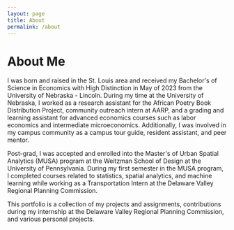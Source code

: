 ```yaml
---
layout: page
title: About
permalink: /about
---
```

# About Me

I was born and raised in the St. Louis area and received my Bachelor's of Science in Economics with High Distinction in May of 2023 from the University of Nebraska - Lincoln. During my time at the University of Nebraska, I worked as a research assistant for the African Poetry Book Distribution Project, community outreach intern at AARP, and a grading and learning assistant for advanced economics courses such as labor economics and intermediate microeconomics. Additionally, I was involved in my campus community as a campus tour guide, resident assistant, and peer mentor.

Post-grad, I was accepted and enrolled into the Master's of Urban Spatial Analytics (MUSA) program at the Weitzman School of Design at the University of Pennsylvania. During my first semester in the MUSA program, I completed courses related to statistics, spatial analytics, and machine learning while working as a Transportation Intern at the Delaware Valley Regional Planning Commission.

This portfolio is a collection of my projects and assignments, contributions during my internship at the Delaware Valley Regional Planning Commission, and various personal projects. 
